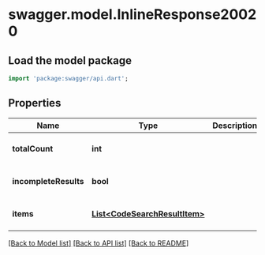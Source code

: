 # swagger.model.InlineResponse20020

## Load the model package
```dart
import 'package:swagger/api.dart';
```

## Properties
Name | Type | Description | Notes
------------ | ------------- | ------------- | -------------
**totalCount** | **int** |  | [optional] [default to null]
**incompleteResults** | **bool** |  | [optional] [default to null]
**items** | [**List&lt;CodeSearchResultItem&gt;**](CodeSearchResultItem.md) |  | [optional] [default to []]

[[Back to Model list]](../README.md#documentation-for-models) [[Back to API list]](../README.md#documentation-for-api-endpoints) [[Back to README]](../README.md)

